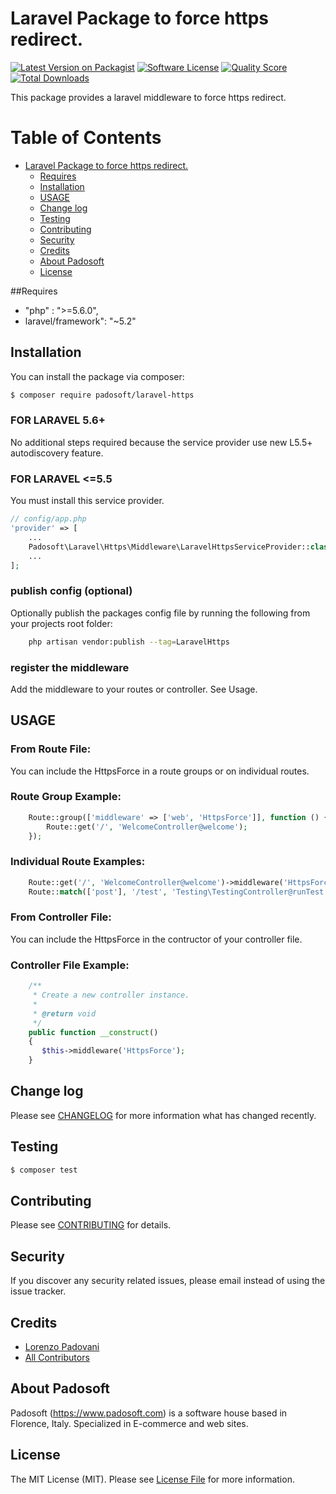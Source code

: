 # Laravel Package to force https redirect.

[![Latest Version on Packagist](https://img.shields.io/packagist/v/padosoft/laravel-https.svg?style=flat-square)](https://packagist.org/packages/padosoft/laravel-https)
[![Software License](https://img.shields.io/badge/license-MIT-brightgreen.svg?style=flat-square)](LICENSE.md)
[![Quality Score](https://img.shields.io/scrutinizer/g/padosoft/laravel-https.svg?style=flat-square)](https://scrutinizer-ci.com/g/padosoft/laravel-https)
[![Total Downloads](https://img.shields.io/packagist/dt/padosoft/laravel-https.svg?style=flat-square)](https://packagist.org/packages/padosoft/laravel-https)

This package provides a laravel middleware to force https redirect. 

Table of Contents
=================

   * [Laravel Package to force https redirect.](#laravel-package-to-force-https-redirect)
      * [Requires](#requires)
      * [Installation](#installation)
      * [USAGE](#usage)
      * [Change log](#change-log)
      * [Testing](#testing)
      * [Contributing](#contributing)
      * [Security](#security)
      * [Credits](#credits)
      * [About Padosoft](#about-padosoft)
      * [License](#license)

##Requires
  
- "php" : ">=5.6.0",
- laravel/framework": "~5.2"
  
## Installation

You can install the package via composer:
``` bash
$ composer require padosoft/laravel-https
```

### FOR LARAVEL 5.6+
No additional steps required because the service provider use new L5.5+ autodiscovery feature.

### FOR LARAVEL <=5.5
You must install this service provider.

``` php
// config/app.php
'provider' => [
    ...
    Padosoft\Laravel\Https\Middleware\LaravelHttpsServiceProvider::class,
    ...
];
```

### publish config (optional)
Optionally publish the packages config file by running the following from your projects root folder:

```bash
    php artisan vendor:publish --tag=LaravelHttps
```

### register the middleware
Add the middleware to your routes or controller. See Usage.


## USAGE

### From Route File:

You can include the HttpsForce in a route groups or on individual routes.

### Route Group Example:

``` php
    Route::group(['middleware' => ['web', 'HttpsForce']], function () {
        Route::get('/', 'WelcomeController@welcome');
    });
```

### Individual Route Examples:

``` php
    Route::get('/', 'WelcomeController@welcome')->middleware('HttpsForce');
    Route::match(['post'], '/test', 'Testing\TestingController@runTest')->middleware('HttpsForce');
```

### From Controller File:

You can include the HttpsForce in the contructor of your controller file.

### Controller File Example:

``` php
    /**
     * Create a new controller instance.
     *
     * @return void
     */
    public function __construct()
    {
       $this->middleware('HttpsForce');
    }
```

## Change log

Please see [CHANGELOG](CHANGELOG.md) for more information what has changed recently.

## Testing

``` bash
$ composer test
```

## Contributing

Please see [CONTRIBUTING](CONTRIBUTING.md) for details.

## Security

If you discover any security related issues, please email instead of using the issue tracker.

## Credits
- [Lorenzo Padovani](https://github.com/lopadova)
- [All Contributors](../../contributors)

## About Padosoft
Padosoft (https://www.padosoft.com) is a software house based in Florence, Italy. Specialized in E-commerce and web sites.

## License

The MIT License (MIT). Please see [License File](LICENSE.md) for more information.
